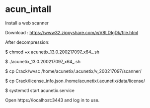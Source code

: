 # acun_intall
Install a web scanner


Download : https://www32.zippyshare.com/v/V8LDIgDk/file.html

After decompression:

$ chmod +x acunetix_13.0.200217097_x64_.sh

$ ./acunetix_13.0.200217097_x64_.sh 

$ cp Crack/wvsc /home/acunetix/.acunetix/v_200217097/scanner/ 

$ cp Crack/license_info.json /home/acunetix/.acunetix/data/license/

$ systemctl start acunetix.service

Open https://localhost:3443 and log in to use.
